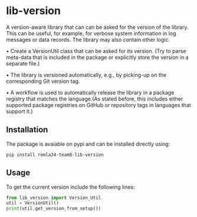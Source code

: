 # lib-version

A version-aware library that can can be asked for the version of the library. This can be useful, for example, for verbose system information in log messages or data records. The library may also contain other logic.

• Create a VersionUtil class that can be asked for its version.
(Try to parse meta-data that is included in the package or explicitly store the version in a separate file.)

• The library is versioned automatically, e.g., by picking-up on the corresponding Git version tag.

• A workflow is used to automatically release the library in a package registry that matches the language.(As stated before, this includes either supported package registries on GitHub or repository tags in languages that support it.)

## Installation
The package is avaiable on pypi and can be installed directly using:

```shell
pip install remla24-team8-lib-version
```

## Usage

To get the current version include the following lines:

```python
from lib_version import Version_Util
util = VersionUtil()
print(util.get_version_from_setup())
```



